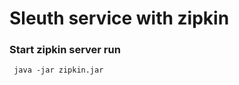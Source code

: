 #  Sleuth service with zipkin


### Start zipkin server run 
  ``` curl -sSL https://zipkin.io/quickstart.sh | bash -s
   java -jar zipkin.jar
```
